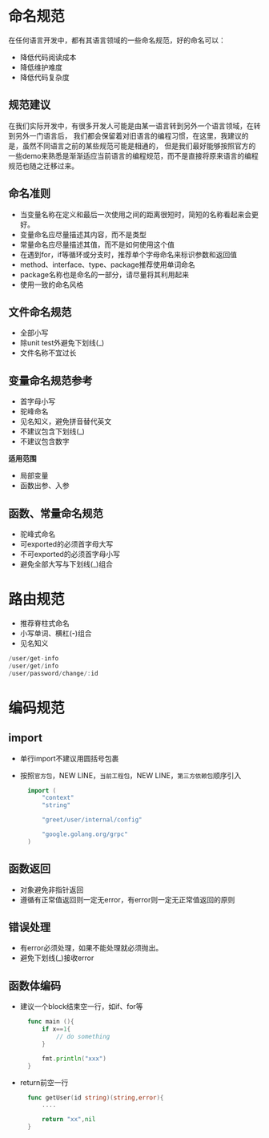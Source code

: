 # 命名规范

在任何语言开发中，都有其语言领域的一些命名规范，好的命名可以：

- 降低代码阅读成本
- 降低维护难度
- 降低代码复杂度

## 规范建议

在我们实际开发中，有很多开发人可能是由某一语言转到另外一个语言领域，在转到另外一门语言后， 我们都会保留着对旧语言的编程习惯，在这里，我建议的是，虽然不同语言之前的某些规范可能是相通的， 但是我们最好能够按照官方的一些demo来熟悉是渐渐适应当前语言的编程规范，而不是直接将原来语言的编程规范也随之迁移过来。

## 命名准则

- 当变量名称在定义和最后一次使用之间的距离很短时，简短的名称看起来会更好。
- 变量命名应尽量描述其内容，而不是类型
- 常量命名应尽量描述其值，而不是如何使用这个值
- 在遇到for，if等循环或分支时，推荐单个字母命名来标识参数和返回值
- method、interface、type、package推荐使用单词命名
- package名称也是命名的一部分，请尽量将其利用起来
- 使用一致的命名风格

## 文件命名规范

- 全部小写
- 除unit test外避免下划线(_)
- 文件名称不宜过长

## 变量命名规范参考

- 首字母小写
- 驼峰命名
- 见名知义，避免拼音替代英文
- 不建议包含下划线(_)
- 不建议包含数字

**适用范围**

- 局部变量
- 函数出参、入参

## 函数、常量命名规范

- 驼峰式命名
- 可exported的必须首字母大写
- 不可exported的必须首字母小写
- 避免全部大写与下划线(_)组合

# 路由规范

- 推荐脊柱式命名
- 小写单词、横杠(-)组合
- 见名知义

```go
/user/get-info
/user/get/info
/user/password/change/:id
```

# 编码规范

## import

- 单行import不建议用圆括号包裹

- 按照`官方包`，NEW LINE，`当前工程包`，NEW LINE，`第三方依赖包`顺序引入

  ```go
    import (
        "context"
        "string"
  
        "greet/user/internal/config"
  
        "google.golang.org/grpc"
    )
  ```

## 函数返回

- 对象避免非指针返回
- 遵循有正常值返回则一定无error，有error则一定无正常值返回的原则

## 错误处理

- 有error必须处理，如果不能处理就必须抛出。
- 避免下划线(_)接收error

## 函数体编码

- 建议一个block结束空一行，如if、for等

  ```go
    func main (){
        if x==1{
            // do something
        }
  
        fmt.println("xxx")
    }
  ```

- return前空一行

  ```go
    func getUser(id string)(string,error){
        ....
  
        return "xx",nil
    }
  ```